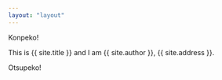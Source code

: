 ```yaml
---
layout: "layout"
---
```


Konpeko!

This is {{ site.title }} and I am {{ site.author }}, {{ site.address }}.

Otsupeko!<br>

